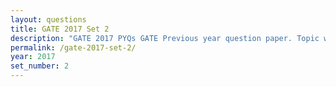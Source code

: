 ```yaml
---
layout: questions
title: GATE 2017 Set 2
description: "GATE 2017 PYQs GATE Previous year question paper. Topic wise gate questions."
permalink: /gate-2017-set-2/
year: 2017
set_number: 2
---
```

